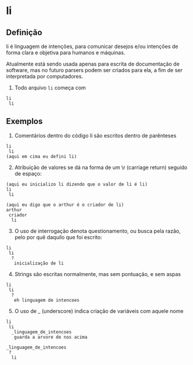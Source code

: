 # li

## Definição

li é linguagem de intenções, para comunicar desejos e/ou intenções de forma clara e objetiva para humanos e máquinas.

Atualmente está sendo usada apenas para escrita de documentação de software, mas no futuro parsers podem ser criados
para ela, a fim de ser interpretada por computadores.

1. Todo arquivo ```li``` começa com

```
li
 li 
```

## Exemplos

1. Comentários dentro do código li são escritos dentro de parênteses

```
li
 li
(aqui em cima eu defini li)
```

2. Atribuição de valores se dá na forma de um \r (carriage return) seguido de espaço:

```
(aqui eu inicializo li dizendo que o valor de li é li)
li
 li

(aqui eu digo que o arthur é o criador de li)
arthur
 criador
  li
```
3. O uso de interrogação denota questionamento, ou busca pela razão, pelo por quê daquilo que foi escrito:

```
li
 li
  ?
   inicialização de li
```

4. Strings são escritas normalmente, mas sem pontuação, e sem aspas

```
li
 li
  ?
   eh linguagem de intencoes
```

5. O uso de _ (underscore) indica criação de variáveis com aquele nome

```
li
 li
  _linguagem_de_intencoes
   guarda a arvore de nos acima

_linguagem_de_intencoes
 ?
  li




